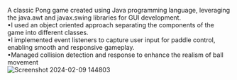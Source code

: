 A classic Pong game created using Java programming language, leveraging the java.awt and javax.swing libraries
for GUI development. <br/>
•I used an object oriented approach separating the components of the game into different classes. <br/>
•I implemented event listeners to capture user input for paddle control, enabling smooth and responsive
gameplay. <br/>
•Managed collision detection and response to enhance the realism of ball movement <br/>
![Screenshot 2024-02-09 144803](https://github.com/CaptainSlow22/pong/assets/88268271/34d698ca-3836-4a04-9f3a-b447fb94cbeb)
